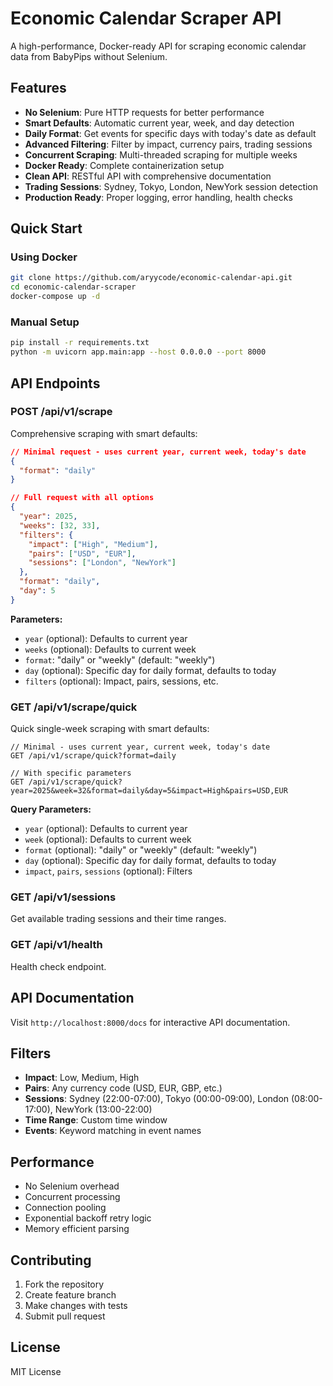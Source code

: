 # Economic Calendar Scraper API

A high-performance, Docker-ready API for scraping economic calendar data from BabyPips without Selenium.

## Features

- **No Selenium**: Pure HTTP requests for better performance
- **Smart Defaults**: Automatic current year, week, and day detection
- **Daily Format**: Get events for specific days with today's date as default
- **Advanced Filtering**: Filter by impact, currency pairs, trading sessions
- **Concurrent Scraping**: Multi-threaded scraping for multiple weeks
- **Docker Ready**: Complete containerization setup
- **Clean API**: RESTful API with comprehensive documentation
- **Trading Sessions**: Sydney, Tokyo, London, NewYork session detection
- **Production Ready**: Proper logging, error handling, health checks

## Quick Start

### Using Docker

```bash
git clone https://github.com/aryycode/economic-calendar-api.git
cd economic-calendar-scraper
docker-compose up -d
```

### Manual Setup

```bash
pip install -r requirements.txt
python -m uvicorn app.main:app --host 0.0.0.0 --port 8000
```

## API Endpoints

### POST /api/v1/scrape

Comprehensive scraping with smart defaults:

```json
// Minimal request - uses current year, current week, today's date
{
  "format": "daily"
}

// Full request with all options
{
  "year": 2025,
  "weeks": [32, 33],
  "filters": {
    "impact": ["High", "Medium"],
    "pairs": ["USD", "EUR"],
    "sessions": ["London", "NewYork"]
  },
  "format": "daily",
  "day": 5
}
```

**Parameters:**
- `year` (optional): Defaults to current year
- `weeks` (optional): Defaults to current week
- `format`: "daily" or "weekly" (default: "weekly")
- `day` (optional): Specific day for daily format, defaults to today
- `filters` (optional): Impact, pairs, sessions, etc.

### GET /api/v1/scrape/quick

Quick single-week scraping with smart defaults:

```
// Minimal - uses current year, current week, today's date
GET /api/v1/scrape/quick?format=daily

// With specific parameters
GET /api/v1/scrape/quick?year=2025&week=32&format=daily&day=5&impact=High&pairs=USD,EUR
```

**Query Parameters:**
- `year` (optional): Defaults to current year
- `week` (optional): Defaults to current week
- `format` (optional): "daily" or "weekly" (default: "weekly")
- `day` (optional): Specific day for daily format, defaults to today
- `impact`, `pairs`, `sessions` (optional): Filters

### GET /api/v1/sessions

Get available trading sessions and their time ranges.

### GET /api/v1/health

Health check endpoint.

## API Documentation

Visit `http://localhost:8000/docs` for interactive API documentation.

## Filters

- **Impact**: Low, Medium, High
- **Pairs**: Any currency code (USD, EUR, GBP, etc.)
- **Sessions**: Sydney (22:00-07:00), Tokyo (00:00-09:00), London (08:00-17:00), NewYork (13:00-22:00)
- **Time Range**: Custom time window
- **Events**: Keyword matching in event names

## Performance

- No Selenium overhead
- Concurrent processing
- Connection pooling
- Exponential backoff retry logic
- Memory efficient parsing

## Contributing

1. Fork the repository
2. Create feature branch
3. Make changes with tests
4. Submit pull request

## License

MIT License
